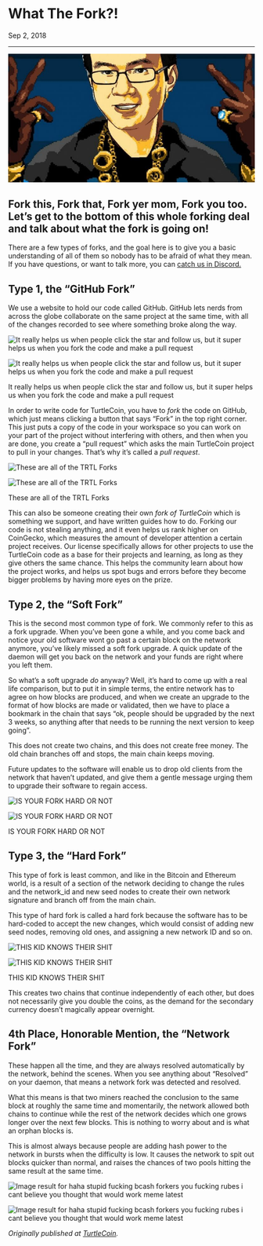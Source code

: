 # What The Fork?!

Sep 2, 2018

---

![](./images/0M59JocdGXRMrYG4j.jpg)

## Fork this, Fork that, Fork yer mom, Fork you too. Let’s get to the bottom of this whole forking deal and talk about what the fork is going on!

There are a few types of forks, and the goal here is to give you a basic understanding of all of them so nobody has to be afraid of what they mean. If you have questions, or want to talk more, you can [catch us in Discord.](http://chat.turtlecoin.lol/)

## Type 1, the “GitHub Fork”

We use a website to hold our code called GitHub. GitHub lets nerds from across the globe collaborate on the same project at the same time, with all of the changes recorded to see where something broke along the way.

![It really helps us when people click the star and follow us, but it super helps us when you fork the code and make a pull request](https://miro.medium.com/max/60/0*76YZWuVfR0I1S6Ig.png?q=20)

![It really helps us when people click the star and follow us, but it super helps us when you fork the code and make a pull request](https://miro.medium.com/max/952/0*76YZWuVfR0I1S6Ig.png)

It really helps us when people click the star and follow us, but it super helps us when you fork the code and make a pull request

In order to write code for TurtleCoin, you have to _fork_ the code on GitHub, which just means clicking a button that says “Fork” in the top right corner. This just puts a copy of the code in your workspace so you can work on your part of the project without interfering with others, and then when you are done, you create a “pull request” which asks the main TurtleCoin project to pull in your changes. That’s why it’s called a _pull request_.

![These are all of the TRTL Forks](https://miro.medium.com/max/48/0*0LMSYlJN74xxpCQr.png?q=20)

![These are all of the TRTL Forks](https://miro.medium.com/max/1400/0*0LMSYlJN74xxpCQr.png)

These are all of the TRTL Forks

This can also be someone creating their own _fork of TurtleCoin_ which is something we support, and have written guides how to do. Forking our code is not stealing anything, and it even helps us rank higher on CoinGecko, which measures the amount of developer attention a certain project receives. Our license specifically allows for other projects to use the TurtleCoin code as a base for their projects and learning, as long as they give others the same chance. This helps the community learn about how the project works, and helps us spot bugs and errors before they become bigger problems by having more eyes on the prize.

## Type 2, the “Soft Fork”

This is the second most common type of fork. We commonly refer to this as a fork upgrade. When you’ve been gone a while, and you come back and notice your old software wont go past a certain block on the network anymore, you’ve likely missed a soft fork upgrade. A quick update of the daemon will get you back on the network and your funds are right where you left them.

So what’s a soft upgrade _do_ anyway? Well, it’s hard to come up with a real life comparison, but to put it in simple terms, the entire network has to agree on how blocks are produced, and when we create an upgrade to the format of how blocks are made or validated, then we have to place a bookmark in the chain that says “ok, people should be upgraded by the next 3 weeks, so anything after that needs to be running the next version to keep going”.

This does not create two chains, and this does not create free money. The old chain branches off and stops, the main chain keeps moving.

Future updates to the software will enable us to drop old clients from the network that haven’t updated, and give them a gentle message urging them to upgrade their software to regain access.

![IS YOUR FORK HARD OR NOT](https://miro.medium.com/max/60/0*2hkMpe4iyWdxA_lG.jpg?q=20)

![IS YOUR FORK HARD OR NOT](https://miro.medium.com/max/1120/0*2hkMpe4iyWdxA_lG.jpg)

IS YOUR FORK HARD OR NOT

## Type 3, the “Hard Fork”

This type of fork is least common, and like in the Bitcoin and Ethereum world, is a result of a section of the network deciding to change the rules and the network\_id and new seed nodes to create their own network signature and branch off from the main chain.

This type of hard fork is called a hard fork because the software has to be hard-coded to accept the new changes, which would consist of adding new seed nodes, removing old ones, and assigning a new network ID and so on.

![THIS KID KNOWS THEIR SHIT](https://miro.medium.com/freeze/max/60/0*N-JYWgFU6rUO_Ky0.gif?q=20)

![THIS KID KNOWS THEIR SHIT](https://miro.medium.com/max/1400/0*N-JYWgFU6rUO_Ky0.gif)

THIS KID KNOWS THEIR SHIT

This creates two chains that continue independently of each other, but does not necessarily give you double the coins, as the demand for the secondary currency doesn’t magically appear overnight.

## 4th Place, Honorable Mention, the “Network Fork”

These happen all the time, and they are always resolved automatically by the network, behind the scenes. When you see anything about “Resolved” on your daemon, that means a network fork was detected and resolved.

What this means is that two miners reached the conclusion to the same block at roughly the same time and momentarily, the network allowed both chains to continue while the rest of the network decides which one grows longer over the next few blocks. This is nothing to worry about and is what an orphan blocks is.

This is almost always because people are adding hash power to the network in bursts when the difficulty is low. It causes the network to spit out blocks quicker than normal, and raises the chances of two pools hitting the same result at the same time.

![Image result for haha stupid fucking bcash forkers you fucking rubes i cant believe you thought that would work meme latest](https://miro.medium.com/max/60/0*YrXbgdhCw70ViW1m.jpeg?q=20)

![Image result for haha stupid fucking bcash forkers you fucking rubes i cant believe you thought that would work meme latest](https://miro.medium.com/max/1400/0*YrXbgdhCw70ViW1m.jpeg)

_Originally published at_ [_TurtleCoin_](http://blog.turtlecoin.lol/archives/what-the-fork/)_._